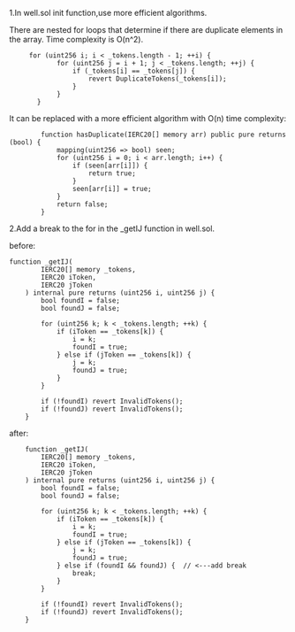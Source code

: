 
1.In well.sol init function,use more efficient algorithms.

There are nested for loops that determine if there are duplicate elements in the array.
Time complexity is O(n^2).
```solidity
     for (uint256 i; i < _tokens.length - 1; ++i) {
            for (uint256 j = i + 1; j < _tokens.length; ++j) {
                if (_tokens[i] == _tokens[j]) {
                    revert DuplicateTokens(_tokens[i]);
                }
            }
       }
```

It can be replaced with a more efficient algorithm with O(n) time complexity:

```solidity
        function hasDuplicate(IERC20[] memory arr) public pure returns (bool) {
            mapping(uint256 => bool) seen;
            for (uint256 i = 0; i < arr.length; i++) {
                if (seen[arr[i]]) {
                    return true;
                }
                seen[arr[i]] = true;
            }
            return false;
        }
```

2.Add a break to the for in the _getIJ function in well.sol.

before:
```
function _getIJ(
        IERC20[] memory _tokens,
        IERC20 iToken,
        IERC20 jToken
    ) internal pure returns (uint256 i, uint256 j) {
        bool foundI = false;
        bool foundJ = false;

        for (uint256 k; k < _tokens.length; ++k) {
            if (iToken == _tokens[k]) {
                i = k;
                foundI = true;
            } else if (jToken == _tokens[k]) {
                j = k;
                foundJ = true;
            }
        }

        if (!foundI) revert InvalidTokens();
        if (!foundJ) revert InvalidTokens();
    }
```

after:
```
    function _getIJ(
        IERC20[] memory _tokens,
        IERC20 iToken,
        IERC20 jToken
    ) internal pure returns (uint256 i, uint256 j) {
        bool foundI = false;
        bool foundJ = false;

        for (uint256 k; k < _tokens.length; ++k) {
            if (iToken == _tokens[k]) {
                i = k;
                foundI = true;
            } else if (jToken == _tokens[k]) {
                j = k;
                foundJ = true;
            } else if (foundI && foundJ) {  // <---add break
                break;
            }
        }

        if (!foundI) revert InvalidTokens();
        if (!foundJ) revert InvalidTokens();
    }
```

